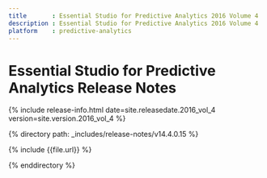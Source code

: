 ```yaml
---
title       : Essential Studio for Predictive Analytics 2016 Volume 4  Release Notes
description : Essential Studio for Predictive Analytics 2016 Volume 4  Release Notes
platform    : predictive-analytics
---
```


# Essential Studio for Predictive Analytics Release Notes 

{% include release-info.html date=site.releasedate.2016_vol_4 version=site.version.2016_vol_4 %} 

{% directory path: _includes/release-notes/v14.4.0.15 %}

{% include {{file.url}} %}

{% enddirectory %}
